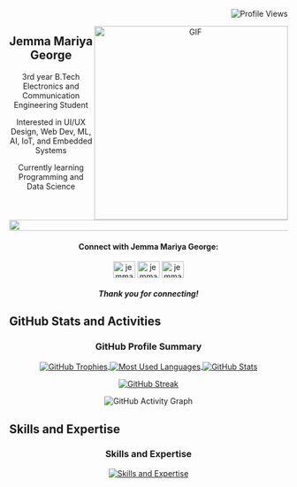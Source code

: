 <p align="right">
  <img src="https://komarev.com/ghpvc/?username=jemma-mg&label=Profile%20views&color=0e75b6&style=flat" alt="Profile Views">
</p>

<a target="blank" align="center" >
<!--   <img align="right" height="260" width="350" alt="GIF" src="https://media.giphy.com/media/paTz7UZbPfTZFRYnnB/giphy.gif"> -->
  <img align="right" width="350" alt="GIF" src="https://media.giphy.com/media/paTz7UZbPfTZFRYnnB/giphy.gif">
</a>

<p align="center">
  <h2 align="center">Jemma Mariya George</h2>
  <p align="center"> 3rd year B.Tech Electronics and Communication Engineering Student</p>
  <p align="center">Interested in UI/UX Design, Web Dev, ML, AI, IoT, and Embedded Systems</p>
  <p align="center">Currently learning Programming and Data Science</p>
</p>

<p align="right">
  <a href="https://ibb.co/Zg7Y7N2">
    <img height="20" width="1000" src="https://i.ibb.co/R6dBd7j/596357.jpg" alt="Landscape Image">
  </a>
</p>

<p align="center">
  <h4 align="center">Connect with Jemma Mariya George:</h4>
  <p align="center">
  <a href="https://linkedin.com/in/jemma-mariya-george" target="blank"><img align="center" src="https://cdn.jsdelivr.net/npm/simple-icons@3.0.1/icons/linkedin.svg" alt="jemma-mariya-george" height="30" width="40" /></a>
  <a href="https://twitter.com/jemma_m_g" target="blank"><img align="center" src="https://cdn.jsdelivr.net/npm/simple-icons@3.0.1/icons/twitter.svg" alt="jemma_m_g" height="30" width="40" /></a>
  <a href="https://github.com/jemma-mg" target="blank"><img align="center" src="https://cdn.jsdelivr.net/npm/simple-icons@3.0.1/icons/github.svg" alt="jemma-mg" height="30" width="40" /></a>
  </p>
  <h5 align="center"><i>Thank you for connecting!</i></h5>
</p>

## GitHub Stats and Activities

<div align="center">
  <h3>GitHub Profile Summary</h3>
  <a href="https://github.com/jemma-mg/github-profile-trophy">
    <img align="center" src="https://github-profile-trophy.vercel.app/?username=jemma-mg&column=5&row=1" alt="GitHub Trophies">
  </a>
  <a href="">
    <img align="center" src="https://github-readme-stats-git-masterrstaa-rickstaa.vercel.app/api/top-langs/?username=jemma-mg&langs_count=8&theme=vue&layout=compact" alt="Most Used Languages">
  </a>
  <a href="">
    <img align="center" src="https://github-readme-stats-sigma-five.vercel.app/api?username=jemma-mg&show_icons=true&include_all_commits=true&count_private=true&theme=vue&line_height=26" alt="GitHub Stats">
  </a>
  
  [![GitHub Streak](https://streak-stats.demolab.com/?user=jemma-mg)](https://git.io/streak-stats)
  
  ![GitHub Activity Graph](https://github-readme-activity-graph.vercel.app/graph?username=jemma-mg&theme=react&line=30a14e&point=40c463&area_color=216e39&area=true&radius=10)
</div>

## Skills and Expertise

<div align="center">
  <h3>Skills and Expertise</h3>
  <a href="https://skillicons.dev/icons?i=js,html,css,bootstrap,c,py,figma,ai,react,flask,github,git,linkedin">
    <img align="center" src="https://skillicons.dev/icons?i=js,html,css,bootstrap,c,py,figma,ai,react,flask,github,git,linkedin" alt="Skills and Expertise">
  </a>
</div>
